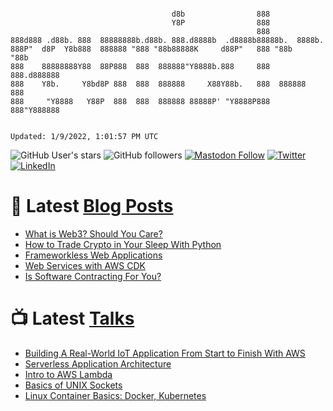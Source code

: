 ```

                                    d8b                888
                                    Y8P                888
                                                       888
888d888 .d88b. 888  88888888b.d88b. 888.d8888b  .d8888b88888b.  8888b.
888P"  d8P  Y8b888  888888 "888 "88b88888K     d88P"   888 "88b    "88b
888    88888888Y88  88P888  888  888888"Y8888b.888     888  888.d888888
888    Y8b.     Y8bd8P 888  888  888888     X88Y88b.   888  888888  888
888     "Y8888   Y88P  888  888  888888 88888P' "Y8888P888  888"Y888888


Updated: 1/9/2022, 1:01:57 PM UTC
```

![GitHub User's stars](https://img.shields.io/github/stars/revmischa?style=for-the-badge&logoColor=white&color=1CA2F1&logo=github)
![GitHub followers](https://img.shields.io/github/followers/revmischa?style=for-the-badge&logo=github&logoColor=white&color=1CA2F1)
[![Mastodon Follow](https://img.shields.io/mastodon/follow/38970?domain=https%3A%2F%2Fsocial.coop&label=ActivityPub&logoColor=white&logo=mastodon&color=1CA2F1&style=for-the-badge)](https://social.coop/@wooster)
[![Twitter](https://img.shields.io/badge/Twitter-Profile-informational?style=for-the-badge&logo=twitter&logoColor=white&color=1CA2F1)](https://twitter.com/spiegelmock)
[![LinkedIn](https://img.shields.io/badge/LinkedIn-Profile-informational?style=for-the-badge&logo=linkedin&logoColor=white&color=0D76A8)](https://www.linkedin.com/in/spiegelmock/)



# 📩 Latest [Blog Posts](https://spiegelmock.com)
<!-- BLOG-POST-LIST:START -->
- [What is Web3? Should You Care?](https://spiegelmock.com/2021/11/24/what-is-web3-should-you-care/)
- [How to Trade Crypto in Your Sleep With Python](https://spiegelmock.com/2021/11/09/how-to-trade-crypto-in-your-sleep-with-python/)
- [Frameworkless Web Applications](https://spiegelmock.com/2021/05/29/frameworkless-web-applications-aws-cdk/)
- [Web Services with AWS CDK](https://spiegelmock.com/2021/01/25/web-services-with-aws-cdk/)
- [Is Software Contracting For You?](https://spiegelmock.com/2020/10/20/is-software-contracting-for-you/)
<!-- BLOG-POST-LIST:END -->

# 📺 Latest [Talks](https://github.com/revmischa/talks)
- [Building A Real-World IoT Application From Start to Finish With AWS](https://www.youtube.com/watch?v=vJ4Gjn0Bmi0)
- [Serverless Application Architecture](https://www.youtube.com/watch?v=rXPwLZJ9l2M)
- [Intro to AWS Lambda](https://www.youtube.com/watch?v=bGzty_IUDP0)
- [Basics of UNIX Sockets](https://www.youtube.com/watch?v=8TGV4zcd9k4)
- [Linux Container Basics: Docker, Kubernetes](https://www.youtube.com/watch?v=3f5wWYLWOtQ)
